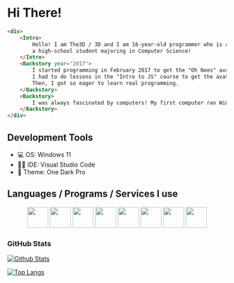 # Hi There! 

```html
<div>
	<Intro>
		Hello! I am The3D / 3D and I am 18-year-old programmer who is also 
		a high-school student majoring in Computer Science!
	</Intro>
	<Backstory year="2017">
		I started programming in February 2017 to get the "Oh Noes" avatar in Khan Academy.
		I had to do lessons in the "Intro to JS" course to get the avatar.
		Then, I got so eager to learn real programming.
	</Backstory>
	<Backstory>
		I was always fascinated by computers! My first computer ran Windows Vista!
	</Backstory>
</div>
```
## Development Tools
- 💻 OS: Windows 11
- 👨‍💻 IDE: Visual Studio Code
- 🍷 Theme: One Dark Pro

## Languages / Programs / Services I use
<div align="center">
	<img src="https://cdn.jsdelivr.net/gh/devicons/devicon/icons/javascript/javascript-original.svg" width="48"/>
	<img src="https://cdn.jsdelivr.net/gh/devicons/devicon/icons/typescript/typescript-original.svg" width="48"/>
	<img src="https://cdn.jsdelivr.net/gh/devicons/devicon/icons/css3/css3-original.svg" width="48" />
	<img src="https://cdn.jsdelivr.net/gh/devicons/devicon/icons/html5/html5-original.svg" width="48"/>
	<img src="https://cdn.jsdelivr.net/gh/devicons/devicon/icons/svelte/svelte-original.svg" width="48" />
	<img src="https://cdn.jsdelivr.net/gh/devicons/devicon/icons/react/react-original.svg" width="48" />
	<img src="https://cdn.jsdelivr.net/gh/devicons/devicon/icons/windows8/windows8-original.svg" width="48" />
	<img src="https://cdn.jsdelivr.net/gh/devicons/devicon/icons/vscode/vscode-original.svg" width="48" />
</div>

### GitHub Stats

[![Github Stats](https://github-readme-stats.vercel.app/api?username=3DNinja54&theme=discord_old_blurple&show_icons=true)](https://github.com/3DNinja54/)

[![Top Langs](https://github-readme-stats.vercel.app/api/top-langs/?username=3DNinja54&theme=discord_old_blurple)](https://github.com/3DNinja54/)
